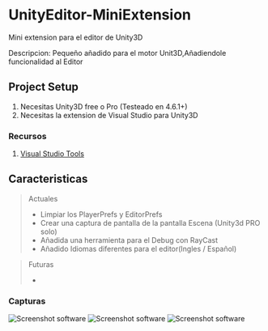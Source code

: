 # UnityEditor-MiniExtension
Mini extension para el editor de Unity3D

Descripcion: Pequeño añadido para el motor Unit3D,Añadiendole funcionalidad al Editor

## Project Setup

1. Necesitas Unity3D free o Pro (Testeado en 4.6.1+)
2. Necesitas la extension de Visual Studio para Unity3D

### Recursos

1. [Visual Studio Tools](https://visualstudiogallery.msdn.microsoft.com/20b80b8c-659b-45ef-96c1-437828fe7cf2)

## Caracteristicas

> Actuales
> 
> - Limpiar los PlayerPrefs y EditorPrefs
> - Crear una captura de pantalla de la pantalla Escena (Unity3d PRO solo)
> - Añadida una herramienta para el Debug con RayCast
> - Añadido Idiomas diferentes para el editor(Ingles / Español)

> Futuras
>
> - 

### Capturas

![Screenshot software](https://raw.githubusercontent.com/lPinchol/UnityEditor-MiniExtension/master/Resources/Img/ClearEditExt.png "ClearEditExt")
![Screenshot software](https://raw.githubusercontent.com/lPinchol/UnityEditor-MiniExtension/master/Resources/Img/ScreenShotGOExt.png "ScreenShotGOExt")
![Screenshot software](https://raw.githubusercontent.com/lPinchol/UnityEditor-MiniExtension/master/Resources/Img/RayCastDebugExt.png "RayCastDebugExt")
